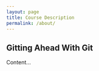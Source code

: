 ```yaml
---
layout: page
title: Course Description
permalink: /about/
---
```


## Gitting Ahead With Git

Content...
